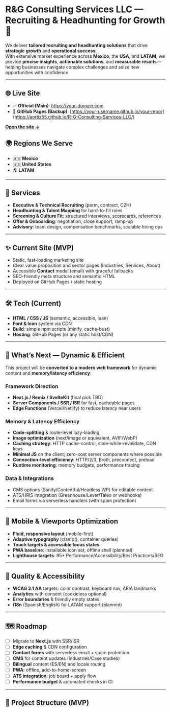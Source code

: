 # R&G Consulting Services LLC — Recruiting & Headhunting for Growth 🚀

We deliver **tailored recruiting and headhunting solutions** that drive **strategic growth** and **operational success**.  
With extensive market experience across **Mexico**, the **USA**, and **LATAM**, we provide **precise insights**, **actionable solutions**, and **measurable results**—helping businesses navigate complex challenges and seize new opportunities with confidence.

---

## 🌐 Live Site

- ✅ **Official (Main)**: https://your-domain.com
- 🔗 **GitHub Pages (Backup)**: [https://your-username.github.io/your-repo/](https://aortiz55.github.io/R-G-Consulting-Services-LLC/)

[**Open the site →**]([https://your-domain.com](https://aortiz55.github.io/R-G-Consulting-Services-LLC/))


## 🌍 Regions We Serve

- 🇲🇽 **Mexico**
- 🇺🇸 **United States**
- 🌎 **LATAM**

---

## 🧩 Services

- **Executive & Technical Recruiting** (perm, contract, C2H)
- **Headhunting & Talent Mapping** for hard-to-fill roles
- **Screening & Culture Fit**: structured interviews, scorecards, references
- **Offer & Onboarding**: negotiation, close support, ramp-up
- **Advisory**: team design, compensation benchmarks, scalable hiring ops

---

## ✨ Current Site (MVP)

- Static, fast-loading marketing site
- Clear value proposition and sector pages (Industries, Services, About)
- Accessible **Contact** modal (email) with graceful fallbacks
- SEO-friendly meta structure and semantic HTML
- Deployed on GitHub Pages / static hosting

---

## 🛠️ Tech (Current)

- **HTML / CSS / JS** (semantic, accessible, lean)
- **Font & Icon** system via CDN
- **Build**: simple npm scripts (minify, cache-bust)
- **Hosting**: GitHub Pages (or any static host/CDN)

---

## 🔭 What’s Next — Dynamic & Efficient

This project will be **converted to a modern web framework** for dynamic content and **memory/latency efficiency**:

### Framework Direction

- **Next.js / Remix / SvelteKit** (final pick TBD)
- **Server Components / SSR / ISR** for fast, cacheable pages
- **Edge Functions** (Vercel/Netlify) to reduce latency near users

### Memory & Latency Efficiency

- **Code-splitting** & route-level lazy-loading
- **Image optimization** (next/image or equivalent, AVIF/WebP)
- **Caching strategy**: HTTP cache-control, stale-while-revalidate, CDN keys
- **Minimal JS** on the client; zero-cost server components where possible
- **Connection-level efficiency**: HTTP/2/3, Brotli, preconnect, preload
- **Runtime monitoring**: memory budgets, performance tracing

### Data & Integrations

- CMS options (Sanity/Contentful/Headless WP) for editable content
- ATS/HRIS integration (Greenhouse/Lever/Taleo or webhooks)
- Email forms via serverless handlers (with spam protection)

---

## 📱 Mobile & Viewports Optimization

- **Fluid, responsive layout** (mobile-first)
- **Adaptive typography** (clamp(), container queries)
- **Touch targets & accessible focus states**
- **PWA baseline**: installable icon set, offline shell (planned)
- **Lighthouse targets**: 95+ Performance/Accessibility/Best Practices/SEO

---

## 🧪 Quality & Accessibility

- **WCAG 2.1 AA** targets: color contrast, keyboard nav, ARIA landmarks
- **Analytics** with consent (cookieless optional)
- **Error boundaries** & friendly empty states
- **i18n** (Spanish/English) for LATAM support (planned)

---

## 🗺️ Roadmap

- [ ] Migrate to **Next.js** with SSR/ISR
- [ ] **Edge caching** & CDN configuration
- [ ] **Contact forms** with serverless email + spam protection
- [ ] **CMS** for content updates (Industries/Case studies)
- [ ] **Bilingual** content (ES/EN) and locale routing
- [ ] **PWA**: offline, add-to-home-screen
- [ ] **ATS integration**: job board + apply flow
- [ ] **Performance budget** & automated checks in CI

---

## 🧱 Project Structure (MVP)
